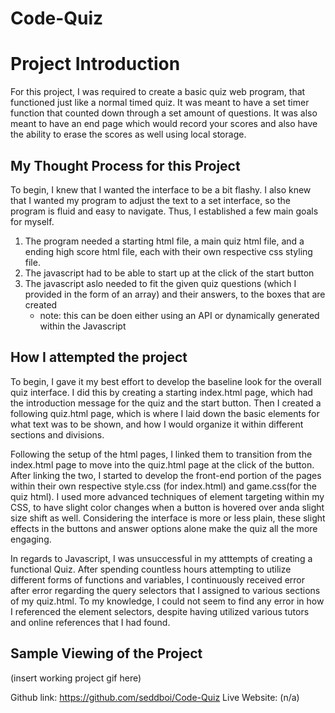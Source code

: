 # Code-Quiz

# Project Introduction
For this project, I was required to create a basic quiz web program, that functioned just like a normal timed quiz. It was meant to have a set timer function that counted down through a set amount of questions. It was also meant to have an end page which would record your scores and also have the ability to erase the scores as well using local storage. 

## My Thought Process for this Project
To begin, I knew that I wanted the interface to be a bit flashy. I also knew that I wanted my program to adjust the text to a set interface, so the program is fluid and easy to navigate. Thus, I established a few main goals for myself.
1. The program needed a starting html file, a main quiz html file, and a ending high score html file, each with their own respective css styling file.
2. The javascript had to be able to start up at the click of the start button
3. The javascript aslo needed to fit the given quiz questions (which I provided in the form of an array) and their answers, to the boxes that are created
     - note: this can be doen either using an API or dynamically generated within the Javascript

## How I attempted the project
To begin, I gave it my best effort to develop the baseline look for the overall quiz interface. I did this by creating a starting index.html page, which had the introduction message for the quiz and the start button. Then I created a following quiz.html page, which is where I laid down the basic elements for what text was to be shown, and how I would organize it within different sections and divisions.

Following the setup of the html pages, I linked them to transition from the index.html page to move into the quiz.html page at the click of the button. After linking the two, I started to develop the front-end portion of the pages within their own respective style.css (for index.html) and game.css(for the quiz html). I used more advanced techniques of element targeting within my CSS, to have slight color changes when a button is hovered over anda slight size shift as well. Considering the interface is more or less plain, these slight effects in the buttons and answer options alone make the quiz all the more engaging.

In regards to Javascript, I was unsuccessful in my atttempts of creating a functional Quiz. After spending countless hours attempting to utilize different forms of functions and variables, I continuously received error after error regarding the query selectors that I assigned to various sections of my quiz.html. To my knowledge, I could not seem to find any error in how I referenced the element selectors, despite having utilized various tutors and online references that I had found. 

## Sample Viewing of the Project
(insert working project gif here)

Github link: https://github.com/seddboi/Code-Quiz
Live Website: (n/a)